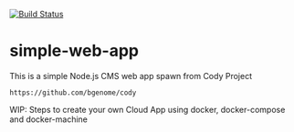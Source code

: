 [![Build Status](https://travis-ci.org/bgenome/simple-web-app.svg?branch=master)](https://travis-ci.org/bgenome/simple-web-app)
# simple-web-app

This is a simple Node.js CMS web app spawn from Cody Project

```
https://github.com/bgenome/cody
```

WIP: Steps to create your own Cloud App using docker, docker-compose and docker-machine
